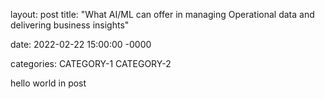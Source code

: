 layout: post
title: "What AI/ML can offer in managing Operational data and delivering business insights"

date: 2022-02-22 15:00:00 -0000

categories: CATEGORY-1 CATEGORY-2

hello world in post
